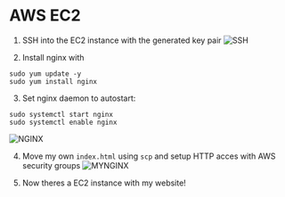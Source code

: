 # AWS EC2

1. SSH into the EC2 instance with the generated key pair
![SSH](https://github.com/user-attachments/assets/91675753-f734-42ac-8d79-7831e59be5ee)

2. Install nginx with
```
sudo yum update -y
sudo yum install nginx
```

3. Set nginx daemon to autostart:
```
sudo systemctl start nginx
sudo systemctl enable nginx
```

![NGINX](https://github.com/user-attachments/assets/c55a5d7c-2ac0-4a34-97cc-40282428d772)

4. Move my own ```index.html``` using ```scp``` and setup HTTP acces with AWS security groups
![MYNGINX](https://github.com/user-attachments/assets/f7260447-9a78-4231-865a-c59c71b97675)

5. Now theres a EC2 instance with my website!
